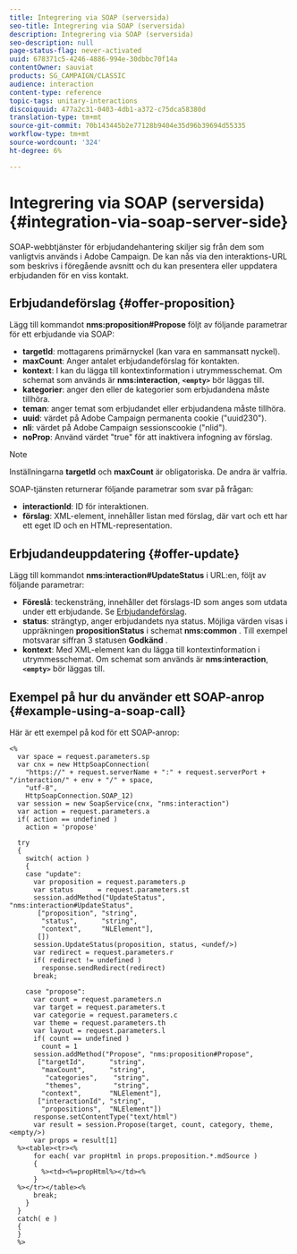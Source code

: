 ```yaml
---
title: Integrering via SOAP (serversida)
seo-title: Integrering via SOAP (serversida)
description: Integrering via SOAP (serversida)
seo-description: null
page-status-flag: never-activated
uuid: 678371c5-4246-4886-994e-30dbbc70f14a
contentOwner: sauviat
products: SG_CAMPAIGN/CLASSIC
audience: interaction
content-type: reference
topic-tags: unitary-interactions
discoiquuid: 477a2c31-0403-4db1-a372-c75dca58380d
translation-type: tm+mt
source-git-commit: 70b143445b2e77128b9404e35d96b39694d55335
workflow-type: tm+mt
source-wordcount: '324'
ht-degree: 6%

---
```



# Integrering via SOAP (serversida){#integration-via-soap-server-side}

SOAP-webbtjänster för erbjudandehantering skiljer sig från dem som vanligtvis används i Adobe Campaign. De kan nås via den interaktions-URL som beskrivs i föregående avsnitt och du kan presentera eller uppdatera erbjudanden för en viss kontakt.

## Erbjudandeförslag {#offer-proposition}

Lägg till kommandot **nms:proposition#Propose** följt av följande parametrar för ett erbjudande via SOAP:

* **targetId**: mottagarens primärnyckel (kan vara en sammansatt nyckel).
* **maxCount**: Anger antalet erbjudandeförslag för kontakten.
* **kontext**: I kan du lägga till kontextinformation i utrymmesschemat. Om schemat som används är **nms:interaction**, **`<empty>`** bör läggas till.
* **kategorier**: anger den eller de kategorier som erbjudandena måste tillhöra.
* **teman**: anger temat som erbjudandet eller erbjudandena måste tillhöra.
* **uuid**: värdet på Adobe Campaign permanenta cookie (&quot;uuid230&quot;).
* **nli**: värdet på Adobe Campaign sessionscookie (&quot;nlid&quot;).
* **noProp**: Använd värdet &quot;true&quot; för att inaktivera infogning av förslag.

>[!NOTE]
>
>Inställningarna **targetId** och **maxCount** är obligatoriska. De andra är valfria.

SOAP-tjänsten returnerar följande parametrar som svar på frågan:

* **interactionId**: ID för interaktionen.
* **förslag**: XML-element, innehåller listan med förslag, där vart och ett har ett eget ID och en HTML-representation.

## Erbjudandeuppdatering {#offer-update}

Lägg till kommandot **nms:interaction#UpdateStatus** i URL:en, följt av följande parametrar:

* **Föreslå**: teckensträng, innehåller det förslags-ID som anges som utdata under ett erbjudande. Se [Erbjudandeförslag](#offer-proposition).
* **status**: strängtyp, anger erbjudandets nya status. Möjliga värden visas i uppräkningen **propositionStatus** i schemat **nms:common** . Till exempel motsvarar siffran 3 statusen **Godkänd** .
* **kontext**: Med XML-element kan du lägga till kontextinformation i utrymmesschemat. Om schemat som används är **nms:interaction**, **`<empty>`** bör läggas till.

## Exempel på hur du använder ett SOAP-anrop {#example-using-a-soap-call}

Här är ett exempel på kod för ett SOAP-anrop:

```
<%
  var space = request.parameters.sp
  var cnx = new HttpSoapConnection(
    "https://" + request.serverName + ":" + request.serverPort + "/interaction/" + env + "/" + space,
    "utf-8",
    HttpSoapConnection.SOAP_12)
  var session = new SoapService(cnx, "nms:interaction")
  var action = request.parameters.a
  if( action == undefined )
    action = 'propose'

  try
  {
    switch( action )
    {
    case "update":
      var proposition = request.parameters.p
      var status      = request.parameters.st
      session.addMethod("UpdateStatus", "nms:interaction#UpdateStatus",
       ["proposition", "string",
        "status",      "string",
        "context",     "NLElement"],
       [])
      session.UpdateStatus(proposition, status, <undef/>)
      var redirect = request.parameters.r
      if( redirect != undefined )
        response.sendRedirect(redirect)
      break;

    case "propose":
      var count = request.parameters.n
      var target = request.parameters.t
      var categorie = request.parameters.c
      var theme = request.parameters.th
      var layout = request.parameters.l
      if( count == undefined )
        count = 1
      session.addMethod("Propose", "nms:proposition#Propose",
       ["targetId",      "string",
        "maxCount",      "string",
         "categories",    "string",
         "themes",        "string",
        "context",       "NLElement"],
       ["interactionId", "string",
        "propositions",  "NLElement"])
      response.setContentType("text/html")
      var result = session.Propose(target, count, category, theme, <empty/>)
      var props = result[1]
  %><table><tr><%
      for each( var propHtml in props.proposition.*.mdSource )
      {
        %><td><%=propHtml%></td><%
      }
  %></tr></table><%
      break;
    }
  }
  catch( e )
  {
  }
  %>
```
